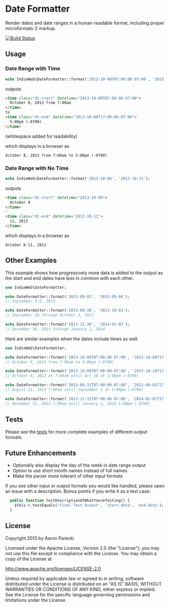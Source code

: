 Date Formatter
==============

Render dates and date ranges in a human-readable format, including proper microformats-2 markup.

[![Build Status](https://travis-ci.org/indieweb/date-formatter-php.svg?branch=master)](http://travis-ci.org/indieweb/date-formatter-php)

Usage
-----

### Date Range with Time

```php
echo IndieWeb\DateFormatter::format('2013-10-08T07:00:00-07:00', '2013-10-08T17:00:00-07:00');
```

outputs

```html
<time class="dt-start" datetime="2013-10-08T07:00:00-07:00">
  October 8, 2013 from 7:00am
</time> 
to 
<time class="dt-end" datetime="2013-10-08T17:00:00-07:00">
  5:00pm (-0700)
</time>
```

(whitespace added for readability)

which displays in a browser as

```
October 8, 2013 from 7:00am to 5:00pm (-0700)
```

### Date Range with No Time

```php
echo IndieWeb\DateFormatter::format('2013-10-08', '2013-10-11');
```

outputs

```html
<time class="dt-start" datetime="2013-10-08">
  October 8
</time>
-
<time class="dt-end" datetime="2013-10-11">
  11, 2013
</time>
```

which displays in a browser as

```
October 8-11, 2013
```

Other Examples
--------------

This example shows how progressively more data is added to the output as the start and end dates have less in common with each other.

```php
use IndieWeb\DateFormatter;

echo DateFormatter::format('2013-09-03', '2013-09-08');
// September 3-8, 2013

echo DateFormatter::format('2013-09-28', '2013-10-03');
// September 28 through October 3, 2013

echo DateFormatter::format('2013-12-30', '2014-01-02');
// December 30, 2013 through January 2, 2014
```

Here are similar examples when the dates include times as well.

```php
use IndieWeb\DateFormatter;

echo DateFormatter::format('2013-10-08T07:00:00-07:00', '2013-10-08T17:00:00-07:00');
// October 8, 2013 from 7:00am to 5:00pm (-0700)

echo DateFormatter::format('2013-10-08T07:00:00-07:00', '2013-10-10T17:00:00-07:00');
// October 8, 2013 at 7:00am until Oct 10 at 5:00pm (-0700)

echo DateFormatter::format('2013-08-31T07:00:00-07:00', '2013-09-01T17:00:00-07:00');
// August 31, 2013 7:00am until September 1 at 5:00pm (-0700)

echo DateFormatter::format('2013-12-31T07:00:00-07:00', '2014-01-01T17:00:00-07:00');
// December 31, 2013 7:00am until January 1, 2014 5:00pm (-0700)
```


Tests
-----

Please see the [tests](tests/BasicTest.php) for more complete examples of different output formats.



Future Enhancements
-------------------

* Optionally also display the day of the week in date range output
* Option to use short month names instead of full names
* Make the parser more tolerant of other input formats

If you see other input or output formats you would like handled, please open an Issue with a description. Bonus points if you write it as a test case:

```php
  public function testDescriptionOfWhatYoureTesting() {
    $this->_testEquals('Final Text Output', 'start-date', 'end-date');
  }
```


License
-------

Copyright 2013 by Aaron Parecki

Licensed under the Apache License, Version 2.0 (the "License");
you may not use this file except in compliance with the License.
You may obtain a copy of the License at

   http://www.apache.org/licenses/LICENSE-2.0

Unless required by applicable law or agreed to in writing, software
distributed under the License is distributed on an "AS IS" BASIS,
WITHOUT WARRANTIES OR CONDITIONS OF ANY KIND, either express or implied.
See the License for the specific language governing permissions and
limitations under the License.
